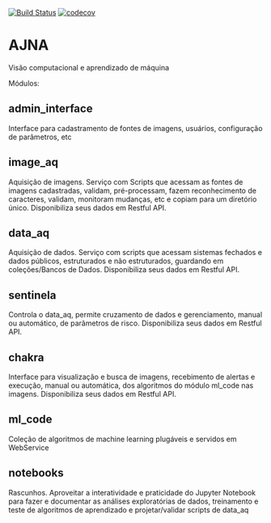 [![Build Status](https://travis-ci.org/IvanBrasilico/AJNA_MOD.svg?branch=master)](https://travis-ci.org/IvanBrasilico/AJNA_MOD) [![codecov](https://codecov.io/gh/IvanBrasilico/AJNA_MOD/branch/master/graph/badge.svg)](https://codecov.io/gh/IvanBrasilico/AJNA_MOD)

# AJNA

Visão computacional e aprendizado de máquina 


Módulos:

## admin_interface

Interface para cadastramento de fontes de imagens, usuários, configuração de parâmetros, etc

## image_aq

Aquisição de imagens. Serviço com Scripts que acessam as fontes de imagens cadastradas, validam, pré-processam, fazem reconhecimento de caracteres, validam, monitoram mudanças, etc e copiam para um diretório único. Disponibiliza seus dados em Restful API.

## data_aq 

Aquisição de dados. Serviço com scripts que acessam sistemas fechados e dados públicos, estruturados e não estruturados, guardando em coleções/Bancos de Dados. Disponibiliza seus dados em Restful API.

## sentinela
 
Controla o data_aq, permite cruzamento de dados e gerenciamento, manual ou automático, de parâmetros de risco. Disponibiliza seus dados em Restful API.

## chakra

Interface para visualização e busca de imagens, recebimento de alertas e execução, manual ou automática, dos algoritmos do módulo ml_code nas imagens. Disponibiliza seus dados em Restful API.

## ml_code

Coleção de algoritmos de machine learning plugáveis e servidos em WebService

## notebooks

Rascunhos. Aproveitar a interatividade e praticidade do Jupyter Notebook para fazer e documentar as análises exploratórias de dados, treinamento e teste de algoritmos de aprendizado e projetar/validar scripts de data_aq
